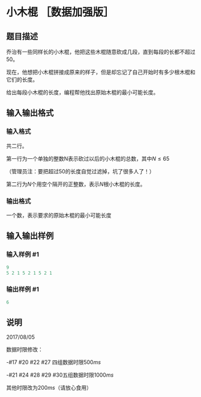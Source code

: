 # 小木棍 ［数据加强版］

## 题目描述

乔治有一些同样长的小木棍，他把这些木棍随意砍成几段，直到每段的长都不超过$50$。

现在，他想把小木棍拼接成原来的样子，但是却忘记了自己开始时有多少根木棍和它们的长度。

给出每段小木棍的长度，编程帮他找出原始木棍的最小可能长度。

## 输入输出格式

### 输入格式

共二行。

第一行为一个单独的整数N表示砍过以后的小木棍的总数，其中$N≤65$

（管理员注：要把超过$50$的长度自觉过滤掉，坑了很多人了！）

第二行为$N$个用空个隔开的正整数，表示$N$根小木棍的长度。

### 输出格式

一个数，表示要求的原始木棍的最小可能长度

## 输入输出样例

### 输入样例 #1

```cpp
9
5 2 1 5 2 1 5 2 1

```
### 输出样例 #1

```cpp
6
```


## 说明

2017/08/05

数据时限修改：

-#17 #20 #22 #27 四组数据时限$500ms$

-#21 #24 #28 #29 #30五组数据时限$1000ms$

其他时限改为$200ms$（请放心食用）

